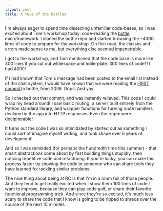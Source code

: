 ```yaml
---
layout: post
title: A tale of two bottles
---
```

I'm always eager to spend time dissecting unfamiliar code-bases, so I was excited about Tom's workshop today: code-reading the [ bottle ](https://github.com/bottlepy/bottle) microframework. I cloned the bottle repo and started browsing the ~4000 lines of code to prepare for the workshop. On first read, the classes and errors made sense to me, but everything else seemed impenetrable. 

I got to the workshop, and Tom mentioned that the code base is more like 300 lines if you cut out whitespace and boilerplate. 300 lines of code?! I had 4000!

If I had known that Tom's message had been posted to the email list instead of the chat system, I would have known that we were reading the [ FIRST commit ]( https://github.com/bottlepy/bottle/blob/4f50cece28b8ee3ff1c5bcf3f8a7bd1d3bbf6128/bottle.py ) to bottle, from 2009. Oops. And yay!

So I checked out that commit, and was instantly relieved. This code I could wrap my head around! I saw basic routing, a server built entirely from the Python standard library, and wrapper functions for turning route handlers declared in the app into HTTP responses. Even the regex were decipherable!

It turns out the code I was so intimidated by started out as something I could sort of imagine myself writing, and took shape over 6 years of development!

And so I was reminded (for perhaps the hundredth time this summer) - that smart abstractions come about by first building things stupidly, then noticing repetitive code and refactoring. If you're lucky, you can make this process faster by showing the code to someone who can share tools they have learned for tackling similar problems. 

The nice thing about being at RC is that I'm in a room full of those people. And they tend to get really excited when I show them 100 lines of code I want to improve, because they can play code golf, or share their favorite functional programming trick. And since they're so excited, it's much less scary to share the code that I know is going to be ripped to shreds over the course of the next 10 minutes.
